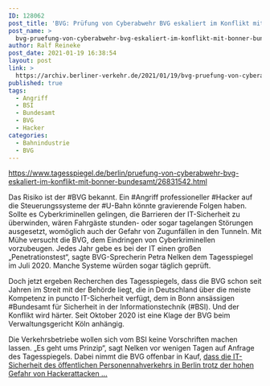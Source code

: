 ```yaml
---
ID: 128062
post_title: 'BVG: Prüfung von Cyberabwehr BVG eskaliert im Konflikt mit Bonner Bundesamt, aus Der Tagesspiegel'
post_name: >
  bvg-pruefung-von-cyberabwehr-bvg-eskaliert-im-konflikt-mit-bonner-bundesamt-aus-der-tagesspiegel
author: Ralf Reineke
post_date: 2021-01-19 16:38:54
layout: post
link: >
  https://archiv.berliner-verkehr.de/2021/01/19/bvg-pruefung-von-cyberabwehr-bvg-eskaliert-im-konflikt-mit-bonner-bundesamt-aus-der-tagesspiegel/
published: true
tags:
  - Angriff
  - BSI
  - Bundesamt
  - BVG
  - Hacker
categories:
  - Bahnindustrie
  - BVG
---
```

https://www.tagesspiegel.de/berlin/pruefung-von-cyberabwehr-bvg-eskaliert-im-konflikt-mit-bonner-bundesamt/26831542.html

Das Risiko ist der #BVG bekannt. Ein #Angriff professioneller #Hacker auf die Steuerungssysteme der #U-Bahn könnte gravierende Folgen haben. Sollte es Cyberkriminellen gelingen, die Barrieren der IT-Sicherheit zu überwinden, wären Fahrgäste stunden- oder sogar tagelangen Störungen ausgesetzt, womöglich auch der Gefahr von Zugunfällen in den Tunneln. Mit Mühe versucht die BVG, dem Eindringen von Cyberkriminellen vorzubeugen. Jedes Jahr gebe es bei der IT einen großen „Penetrationstest“, sagte BVG-Sprecherin Petra Nelken dem Tagesspiegel im Juli 2020. Manche Systeme würden sogar täglich geprüft.

Doch jetzt ergeben Recherchen des Tagesspiegels, dass die BVG schon seit Jahren im Streit mit der Behörde liegt, die in Deutschland über die meiste Kompetenz in puncto IT-Sicherheit verfügt, dem in Bonn ansässigen #Bundesamt für Sicherheit in der Informationstechnik (#BSI). Und der Konflikt wird härter. Seit Oktober 2020 ist eine Klage der BVG beim Verwaltungsgericht Köln anhängig.

Die Verkehrsbetriebe wollen sich vom BSI keine Vorschriften machen lassen. „Es geht ums Prinzip“, sagt Nelken vor wenigen Tagen auf Anfrage des Tagesspiegels. Dabei nimmt die BVG offenbar in Kauf, <a href="https://www.tagesspiegel.de/berlin/pruefung-von-cyberabwehr-bvg-eskaliert-im-konflikt-mit-bonner-bundesamt/26831542.html">dass die IT-Sicherheit des öffentlichen Personennahverkehrs in Berlin trotz der hohen Gefahr von Hackerattacken ...</a>